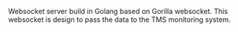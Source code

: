 Websocket server build in Golang based on Gorilla websocket.
This websocket is design to pass the data to the TMS monitoring system.

